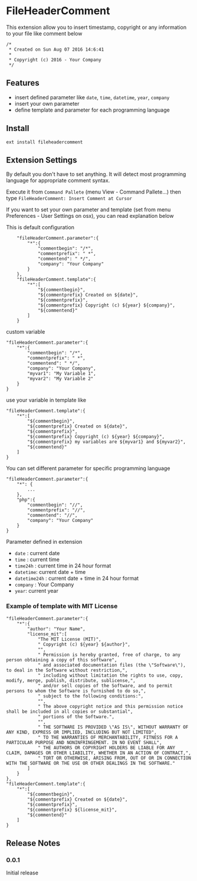 # FileHeaderComment

This extension allow you to insert timestamp, copyright or any information to your file like comment below

	/*
	 * Created on Sun Aug 07 2016 14:6:41
	 *
	 * Copyright (c) 2016 - Your Company
	 */

## Features

- insert defined parameter like `date`, `time`, `datetime`, `year`, `company`
- insert your own parameter
- define template and parameter for each programming language

## Install

	ext install fileheadercomment

## Extension Settings

By default you don't have to set anything. It will detect most programming language for appropriate comment syntax.

Execute it from `Command Pallete` (menu View - Command Pallete...) then type `FileHeaderComment: Insert Comment at Cursor`

If you want to set your own parameter and template (set from menu Preferences - User Settings on osx), you can read explanation below

This is default configuration

```
	"fileHeaderComment.parameter":{
		"*":{
			"commentbegin": "/*",
			"commentprefix": " *",
			"commentend": " */",
			"company": "Your Company"
		}
	},
	"fileHeaderComment.template":{
		"*":[
			"${commentbegin}",
			"${commentprefix} Created on ${date}",
			"${commentprefix}",
			"${commentprefix} Copyright (c) ${year} ${company}",
			"${commentend}"
		]
	}
```

custom variable

	"fileHeaderComment.parameter":{
		"*":{
			"commentbegin": "/*",
			"commentprefix": " *",
			"commentend": " */",
			"company": "Your Company",
			"myvar1": "My Variable 1",
			"myvar2": "My Variable 2"
		}
	}

use your variable in template like

	"fileHeaderComment.template":{
		"*":[
			"${commentbegin}",
			"${commentprefix} Created on ${date}",
			"${commentprefix}",
			"${commentprefix} Copyright (c) ${year} ${company}",
			"${commentprefix} my variables are ${myvar1} and ${myvar2}",
			"${commentend}"
		]
	}


You can set different parameter for specific programming language

	"fileHeaderComment.parameter":{
		"*": {
			...
		},
		"php":{
			"commentbegin": "//",
			"commentprefix": "//",
			"commentend": "//",
			"company": "Your Company"
		}
	}

Parameter defined in extension

- `date` : current date
- `time` : current time
- `time24h` : current time in 24 hour format
- `datetime`: current date + time
- `datetime24h` : current date + time in 24 hour format
- `company` : Your Company
- `year`: current year

### Example of template with MIT License

	"fileHeaderComment.parameter":{
		"*":{
			"author": "Your Name",
			"license_mit":[
				"The MIT License (MIT)",
				" Copyright (c) ${year} ${author}",
				"",
				" Permission is hereby granted, free of charge, to any person obtaining a copy of this software",
				" and associated documentation files (the \"Software\"), to deal in the Software without restriction,",
				" including without limitation the rights to use, copy, modify, merge, publish, distribute, sublicense,",
				" and/or sell copies of the Software, and to permit persons to whom the Software is furnished to do so,",
				" subject to the following conditions:",
				"",
				" The above copyright notice and this permission notice shall be included in all copies or substantial",
				" portions of the Software.",
				"",
				" THE SOFTWARE IS PROVIDED \"AS IS\", WITHOUT WARRANTY OF ANY KIND, EXPRESS OR IMPLIED, INCLUDING BUT NOT LIMITED",
				" TO THE WARRANTIES OF MERCHANTABILITY, FITNESS FOR A PARTICULAR PURPOSE AND NONINFRINGEMENT. IN NO EVENT SHALL",
				" THE AUTHORS OR COPYRIGHT HOLDERS BE LIABLE FOR ANY CLAIM, DAMAGES OR OTHER LIABILITY, WHETHER IN AN ACTION OF CONTRACT,",
				" TORT OR OTHERWISE, ARISING FROM, OUT OF OR IN CONNECTION WITH THE SOFTWARE OR THE USE OR OTHER DEALINGS IN THE SOFTWARE."
			]
		}
	},
	"fileHeaderComment.template":{
		"*":[
			"${commentbegin}",
			"${commentprefix} Created on ${date}",
			"${commentprefix}",
			"${commentprefix} ${license_mit}",
			"${commentend}"
		]
	}

## Release Notes


### 0.0.1

Initial release